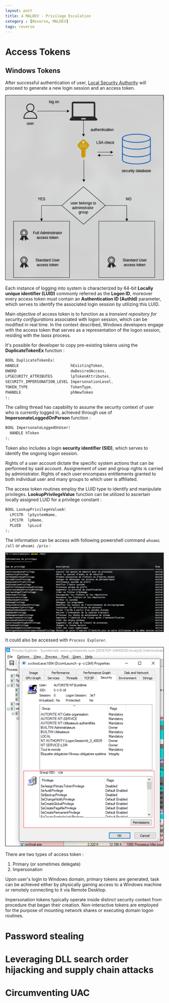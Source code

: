 ```yaml
---
layout: post
title: 4 MALDEV - Privilege Escalation
category : [Reverse, MALDEV]
tags: reverse
---
```


# Access Tokens


## Windows Tokens 

After successful authentication of user, [Local Security Authority](https://learn.microsoft.com/en-us/windows-server/security/windows-authentication/credentials-processes-in-windows-authentication) will proceed to generate a new login session and an access token.

![token](assets\images\maldev\4\token.png)

Each instance of logging into system is characterized by 64-bit **Locally unique identifier (LUID)** commonly referred as the **Logon ID**, moreover every access token must contain an **Authentication ID (AuthId)** parameter, which serves to identify the associated login session by utilizing this LUID.

Main objective of access token is to function as a *transient repository for security configurations* associated with logon session, which can be modified in real time. In the context described, Windows developers engage with the access token that serves as a representation of the logon session, residing with the *lsass* process.

It's possible for developer to copy pre-existing tokens using the **DuplicateTokenEx** function :

```c 
BOOL DuplicateTokenEx(
HANDLE                       hExistingToken,
DWORD                        dwDesiredAccess,
LPSECURITY_ATTRIBUTES        lpTokenAttributes,
SECURITY_IMPERSONATION_LEVEL ImpersonationLevel,
TOKEN_TYPE                   TokenType,
PHANDLE                      phNewToken
);
```

The calling thread has capability to assume the security context of user who is currently logged in, achieved through use of **ImpersonateLoggedOnPerson** function :

```c 
BOOL ImpersonateLoggedOnUser(
  HANDLE hToken
);
```

Token also includes a login **security identifier (SID)**, which serves to identify the ongoing logon session.

Rights of a user account dictate the specific system actions that can be performed by said account.
Assignement of user and group rights is carried by administrator. Rights of each user encompass entitlements granted to both individual user and many groups to which user is affiliated.

The access token routines employ the LUID type to identify and manipulate privileges.
**LookupPrivilegeValue** function can be utilized to ascertain locally assigned LUID for a privilege constant :

```c 
BOOL LookupPrivilegeValueA(
  LPCSTR  lpSystemName,
  LPCSTR  lpName,
  PLUID   lpLuid
);
```

The information can be access with following powershell command `whoami /all` or `whoami /priv` :

![priv](assets\images\maldev\4\whoami.png)

It could also be accessed with `Process Explorer`.

![priv](assets\images\maldev\4\processexplorer.png)

There are two types of access token :
1. Primary (or sometimes delegate)
2. Impersonation

Upon user's login to Windows domain, primary tokens are generated, task can be achieved either by physically gaining access to a Windows machine or remotely connecting to it via Remote Desktop.

Impersonation tokens typically operate inside distinct security context from procedure that began their creation. Non-interactive tokens are employed for the purpose of mounting network shares or executing domain logon routines.

# Password stealing

# Leveraging DLL search order hijacking and supply chain attacks

# Circumventing UAC 

